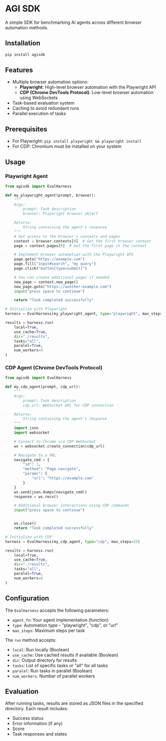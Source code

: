 # AGI SDK

A simple SDK for benchmarking AI agents across different browser automation methods.

## Installation

```bash
pip install agisdk
```

## Features

- Multiple browser automation options:
  - **Playwright**: High-level browser automation with the Playwright API
  - **CDP (Chrome DevTools Protocol)**: Low-level browser automation using WebSockets
- Task-based evaluation system
- Caching to avoid redundant runs
- Parallel execution of tasks

## Prerequisites

- For Playwright: `pip install playwright && playwright install`
- For CDP: Chromium must be installed on your system

## Usage

### Playwright Agent

```python
from agisdk import EvalHarness

def my_playwright_agent(prompt, browser):
    """
    Args:
        prompt: Task description
        browser: Playwright browser object

    Returns:
        String containing the agent's response
    """
    # Get access to the browser's contexts and pages
    context = browser.contexts[0]  # Get the first browser context
    page = context.pages[0]  # Get the first page in the context

    # Implement browser automation with the Playwright API
    page.goto("https://example.com")
    page.fill("input#search", "my query")
    page.click("button[type=submit]")

    # You can create additional pages if needed
    new_page = context.new_page()
    new_page.goto("https://another-example.com")
    input("press space to continue")

    return "Task completed successfully"

# Initialize with Playwright
harness = EvalHarness(my_playwright_agent, type="playwright", max_steps=25)

results = harness.run(
    local=True,
    use_cache=True,
    dir="./results",
    tasks="all",
    paralel=True,
    num_workers=4
)
```

### CDP Agent (Chrome DevTools Protocol)

```python
from agisdk import EvalHarness

def my_cdp_agent(prompt, cdp_url):
    """
    Args:
        prompt: Task description
        cdp_url: WebSocket URL for CDP connection

    Returns:
        String containing the agent's response
    """
    import json
    import websocket

    # Connect to Chrome via CDP WebSocket
    ws = websocket.create_connection(cdp_url)

    # Navigate to a URL
    navigate_cmd = {
        "id": 1,
        "method": "Page.navigate",
        "params": {
            "url": "https://example.com"
        }
    }
    ws.send(json.dumps(navigate_cmd))
    response = ws.recv()

    # Additional browser interactions using CDP commands
    input("press space to continue")


    ws.close()
    return "Task completed successfully"

# Initialize with CDP
harness = EvalHarness(my_cdp_agent, type="cdp", max_steps=25)

results = harness.run(
    local=True,
    use_cache=True,
    dir="./results",
    tasks="all",
    paralel=True,
    num_workers=4
)
```

## Configuration

The `EvalHarness` accepts the following parameters:

- `agent_fn`: Your agent implementation (function)
- `type`: Automation type - "playwright", "cdp", or "url"
- `max_steps`: Maximum steps per task

The `run` method accepts:

- `local`: Run locally (Boolean)
- `use_cache`: Use cached results if available (Boolean)
- `dir`: Output directory for results
- `tasks`: List of specific tasks or "all" for all tasks
- `paralel`: Run tasks in parallel (Boolean)
- `num_workers`: Number of parallel workers

## Evaluation

After running tasks, results are stored as JSON files in the specified directory. Each result includes:

- Success status
- Error information (if any)
- Score
- Task responses and states

